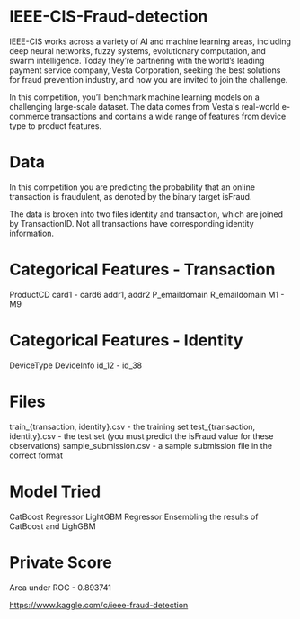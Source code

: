 # IEEE-CIS-Fraud-detection
IEEE-CIS works across a variety of AI and machine learning areas, including deep neural networks, fuzzy systems, evolutionary computation, and swarm intelligence. Today they’re partnering with the world’s leading payment service company, Vesta Corporation, seeking the best solutions for fraud prevention industry, and now you are invited to join the challenge.

In this competition, you’ll benchmark machine learning models on a challenging large-scale dataset. The data comes from Vesta's real-world e-commerce transactions and contains a wide range of features from device type to product features.

# Data
In this competition you are predicting the probability that an online transaction is fraudulent, as denoted by the binary target isFraud.

The data is broken into two files identity and transaction, which are joined by TransactionID. Not all transactions have corresponding identity information.

# Categorical Features - Transaction
ProductCD
card1 - card6
addr1, addr2
P_emaildomain
R_emaildomain
M1 - M9
# Categorical Features - Identity
DeviceType
DeviceInfo
id_12 - id_38
# Files
train_{transaction, identity}.csv - the training set
test_{transaction, identity}.csv - the test set (you must predict the isFraud value for these observations)
sample_submission.csv - a sample submission file in the correct format
# Model Tried
CatBoost Regressor
LightGBM Regressor
Ensembling the results of CatBoost and LighGBM
# Private Score
Area under ROC - 0.893741

https://www.kaggle.com/c/ieee-fraud-detection
